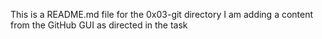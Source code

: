 This is a README.md file for the 0x03-git directory
I am adding a content from the GitHub GUI as directed in the task
